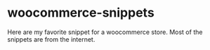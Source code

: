 # woocommerce-snippets

Here are my favorite snippet for a woocommerce store. Most of the snippets are from the internet.
